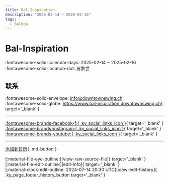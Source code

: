 ```yaml
---
title: Bal-Inspiration
description: "2025-02-14 ~ 2025-02-16"
tags:
  - Balboa
---
```


# Bal-Inspiration 

:fontawesome-solid-calendar-days: 2025-02-14 ~ 2025-02-16  
:fontawesome-solid-location-dot: 苏黎世  

## 联系

:fontawesome-solid-envelope: <info@downtownswing.ch>  
:fontawesome-solid-globe: <https://www.bal-inspiration.downtownswing.ch>{ target='_blank' }  

---

 [:fontawesome-brands-facebook-f:{ .ky_social_links_icon }](https://www.facebook.com/downtownswing){ target='_blank' } [:fontawesome-brands-instagram:{ .ky_social_links_icon }](https://instagram.com/downtownswingch){ target='_blank' } [:fontawesome-brands-youtube:{ .ky_social_links_icon }](https://youtube.com/@downtownswing_zurich){ target='_blank' }

---

[添加到日历](https://swing.news/ics/zh-Hans/2025/de_CH/bal-inspiration-2025.ics){ .md-button }

<div class="ky_page_footer" markdown>
<div class="ky_page_footer_trailing" markdown="span">
[:material-file-eye-outline:][view-raw-source-file]{ target='_blank' }
[:material-file-edit-outline:][edit-info]{ target='_blank' }
</div>
<div class="ky_page_footer_leading" markdown="span">
[:material-clock-edit-outline: 2024-07-14 20:30 UTC][view-edit-history]{ .ky_page_footer_history_button target='_blank' }
</div>
</div>

[view-raw-source-file]: https://github.com/swingdance/events/blob/main/2025/de_CH/bal-inspiration-2025.json "查看原始源文件"
[edit-info]: https://github.com/swingdance/events/issues/new?assignees=&labels=update+event&projects=&template=03-update_entity.yml&title=%5B2025%2Fde_CH%5D%20Bal-Inspiration&region=de_CH&year=2025&id=bal-inspiration-2025&name=Bal-Inspiration&org_id= "编辑信息"

[view-edit-history]: https://github.com/swingdance/events/commits/main/2025/de_CH/bal-inspiration-2025.json "查看编辑历史"
